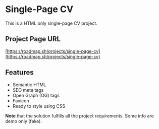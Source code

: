 # Single-Page CV
This is a HTML only single-page CV project.

## Project Page URL
[https://roadmap.sh/projects/single-page-cv](https://roadmap.sh/projects/single-page-cv)

## Features
* Semantic HTML
* SEO meta tags
* Open Graph (OG) tags
* Favicon
* Ready to style using CSS

**Note** that the solution fulfills all the project requirements. Some info are demo only (fake).